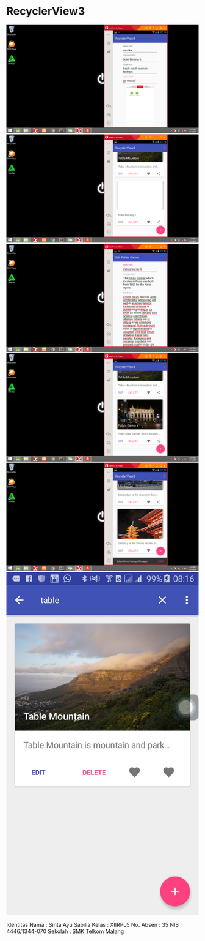# RecyclerView3

![GitHub Logo](3.1.png)
![GitHub Logo](3.2.png)
![GitHub Logo](3.3.png)
![GitHub Logo](3.4.png)
![GitHub Logo](3.5.png)
![GitHub Logo](3.6.png)

Identitas 
Nama : Sinta Ayu Sabilla
Kelas : XIIRPL5
No. Absen : 35
NIS : 4446/1344-070
Sekolah : SMK Telkom Malang
